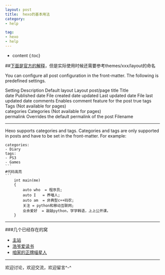 ```yaml
---
layout: post
title:  hexo的基本用法
category: 
- help  

tag:
- hexo
- help
---
```


* content
{:toc}

##[下面是官方的解释](http://hexo.io/docs/writing.html)，但是实际使用时候还需要参考themes/xxx/layout的命名

You can configure all post configuration in the front-matter. The following is predefined settings.

<!--more-->

Setting Description Default
layout  Layout  post/page
title   Title   
date    Published date  File created date
updated Last updated date   File last updated date
comments    Enables comment feature for the post    true
tags    Tags (Not available for pages)  
categories  Categories (Not available for pages)    
permalink   Overrides the default permalink of the post Filename

------
Hexo supports categories and tags. Categories and tags are only supported in posts and have to be set in the front-matter. For example:


    categories:
    - Diary
    tags:
    - PS3
    - Games
    ```
    #代码高亮
    ```
        int main(me)
        {
            auto who  = 程序员;
            auto I   = 养喵人;
            auto am  = 非典型c++码农;
            关注 = python和移动互联网;
            业余爱好  = 敲敲python，学学韩语，上上公开课。
        }



----
###几个已经存在的窝
* [主站](http://i.howie.wang)
* [浩爷爱读书](pxjgz.lofter.com)
* [咱家的正牌喵星人](http://howiewang.github.io/LuLu/)

-----
欢迎讨论，欢迎交流，欢迎留言^-^